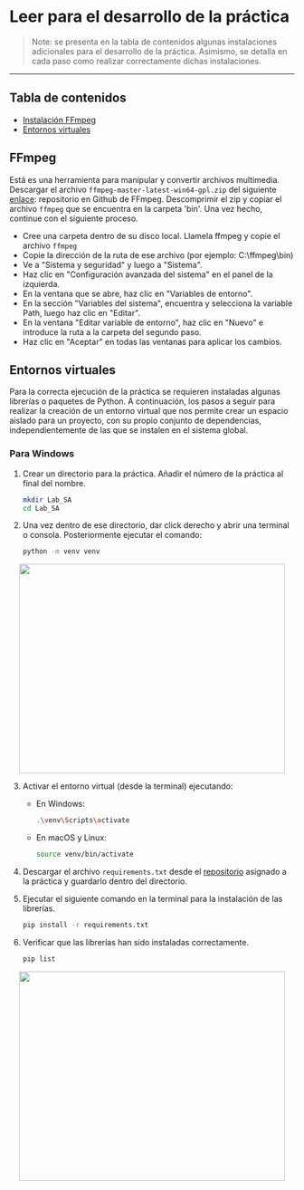 # Leer para el desarrollo de la práctica

> Note: se presenta en la tabla de contenidos algunas instalaciones adicionales para el desarrollo de la práctica. Asimismo, se detalla en cada paso como realizar correctamente dichas instalaciones. 

<hr />

## Tabla de contenidos

- [Instalación FFmpeg](#FFmpeg)
- [Entornos virtuales](#venv)
  
## FFmpeg

Está es una herramienta para manipular y convertir archivos multimedia. Descargar el archivo `ffmpeg-master-latest-win64-gpl.zip` del siguiente [enlace](https://github.com/BtbN/FFmpeg-Builds/releases): repositorio en Github de FFmpeg. Descomprimir el zip y copiar el archivo `ffmpeg` que se encuentra en la carpeta 'bin'. Una vez hecho, continue con el siguiente proceso.

- Cree una carpeta dentro de su disco local. Llamela ffmpeg y copie el archivo `ffmpeg`
- Copie la dirección de la ruta de ese archivo (por ejemplo: C:\ffmpeg\bin)
- Ve a "Sistema y seguridad" y luego a "Sistema".
- Haz clic en "Configuración avanzada del sistema" en el panel de la izquierda.
- En la ventana que se abre, haz clic en "Variables de entorno".
- En la sección "Variables del sistema", encuentra y selecciona la variable Path, luego haz clic en "Editar".
- En la ventana "Editar variable de entorno", haz clic en "Nuevo" e introduce la ruta a la carpeta del segundo paso.
- Haz clic en "Aceptar" en todas las ventanas para aplicar los cambios.

## Entornos virtuales

Para la correcta ejecución de la práctica se requieren instaladas algunas librerías o paquetes de Python. A continuación, los pasos a seguir para realizar la creación de un entorno virtual que nos permite crear un espacio aislado para un proyecto, con su propio conjunto de dependencias, independientemente de las que se instalen en el sistema global. 

### Para Windows
1. Crear un directorio para la práctica. Añadir el número de la práctica al final del nombre.
   
    ```bash
    mkdir Lab_SA
    cd Lab_SA
    ```

2. Una vez dentro de ese directorio, dar click derecho y abrir una terminal o consola. Posteriormente ejecutar el comando:

    ```bash
    python -m venv venv
    ```

<p align="center">
   <img src="https://github.com/Javiec369/SA_practice-1/assets/87388852/e65a1d3b-22a1-4e62-b51a-acb7cabdcc91" width="470" height="370"/>
</p>

3. Activar el entorno virtual (desde la terminal) ejecutando:

    - En Windows:

        ```bash
        .\venv\Scripts\activate
        ```

    - En macOS y Linux:

        ```bash
        source venv/bin/activate
        ```

4. Descargar el archivo `requirements.txt` desde el [repositorio](https://github.com/Javiec369/SA_practice-1/tree/main/Laboratorios%202024-2/Lab_SA1) asignado a la práctica y guardarlo dentro del directorio.

5. Ejecutar el siguiente comando en la terminal para la instalación de las librerías.

    ```bash
    pip install -r requirements.txt
    ```

6. Verificar que las librerías han sido instaladas correctamente.

    ```bash
    pip list
    ```
    
<p align="center">    
<img src="https://github.com/Javiec369/SA_practice-1/assets/87388852/ec432bcb-ecbe-4fad-a5aa-40b8a4259b39" width="470" height="370"/>
</p>

